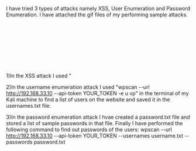 I have tried 3 types of attacks namely XSS, User Enumeration and Password Enumeration. I have attached the gif files of my performing sample attacks.

1)In the XSS attack I used "<svg onload=alert(1)>" in the comment section of the website
  
2)In the username enumeration attack I used 
  "wpscan --url http://192.168.33.10 --api-token YOUR_TOKEN -e u vp" 
  in the terminal of my Kali machine to find a list of users on the website and saved it in the usernames.txt file.
  
3)In the password enumeration attack I hvae created a password.txt file and stored a list of sample passwords in that file. 
  Finally I have performed the following command to find out passwords of the users: 
  wpscan --url http://192.168.33.10 --api-token YOUR_TOKEN --usernames username.txt --passwords password.txt
